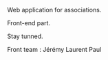 Web application for associations.

Front-end part.

Stay tunned.

Front team : 
  Jérémy
  Laurent
  Paul